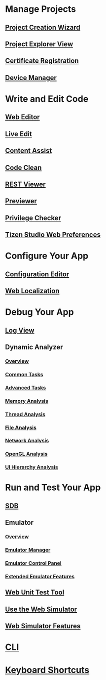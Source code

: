 # Manage Projects
## [Project Creation Wizard](/application/tizen-studio/web-tools/project-wizard.md)
## [Project Explorer View](/application/tizen-studio/web-tools/project-explorer-view.md)
## [Certificate Registration](/application/tizen-studio/common-tools/certificate-registration.md)
## [Device Manager](/application/tizen-studio/common-tools/device-manager.md)

# Write and Edit Code
## [Web Editor](/application/tizen-studio/web-tools/web-editor.md)
## [Live Edit](/application/tizen-studio/web-tools/live-edit.md)
## [Content Assist](/application/tizen-studio/web-tools/content-assist.md)
## [Code Clean](/application/tizen-studio/web-tools/code-productivity.md)
## [REST Viewer](/application/tizen-studio/web-tools/rest-viewer.md)
## [Previewer](/application/tizen-studio/web-tools/previewer.md)
## [Privilege Checker](/application/tizen-studio/web-tools/privilege-checker.md)
## [Tizen Studio Web Preferences](/application/tizen-studio/web-tools/ide-preferences.md)

# Configure Your App
## [Configuration Editor](/application/tizen-studio/web-tools/config-editor.md)
## [Web Localization](/application/tizen-studio/web-tools/web-localization.md)

# Debug Your App
## [Log View](/application/tizen-studio/common-tools/log-view.md)
## Dynamic Analyzer
### [Overview](/application/tizen-studio/common-tools/dynamic-analyzer/overview.md)
### [Common Tasks](/application/tizen-studio/common-tools/dynamic-analyzer/common-tasks.md)
### [Advanced Tasks](/application/tizen-studio/common-tools/dynamic-analyzer/advanced-tasks.md)
### [Memory Analysis](/application/tizen-studio/common-tools/dynamic-analyzer/memory-analysis.md)
### [Thread Analysis](/application/tizen-studio/common-tools/dynamic-analyzer/thread-analysis.md)
### [File Analysis](/application/tizen-studio/common-tools/dynamic-analyzer/file-analysis.md)
### [Network Analysis](/application/tizen-studio/common-tools/dynamic-analyzer/network-analysis.md)
### [OpenGL Analysis](/application/tizen-studio/common-tools/dynamic-analyzer/opengl-analysis.md)
### [UI Hierarchy Analysis](/application/tizen-studio/common-tools/dynamic-analyzer/ui-hierarchy-analysis.md)

# Run and Test Your App
## [SDB](/application/tizen-studio/common-tools/smart-development-bridge.md)
## Emulator
### [Overview](/application/tizen-studio/common-tools/emulator.md)
### [Emulator Manager](/application/tizen-studio/common-tools/emulator-manager.md)
### [Emulator Control Panel](/application/tizen-studio/common-tools/emulator-control-panel.md)
### [Extended Emulator Features](/application/tizen-studio/common-tools/emulator-features.md)
## [Web Unit Test Tool](/application/tizen-studio/web-tools/web-unit-test-tool.md)
## [Use the Web Simulator](/application/tizen-studio/web-tools/web-simulator.md)
## [Web Simulator Features](/application/tizen-studio/web-tools/web-simulator-features.md)

# [CLI](/application/tizen-studio/common-tools/command-line-interface.md)

# [Keyboard Shortcuts](/application/tizen-studio/common-tools/keyboard-shortcuts.md)
